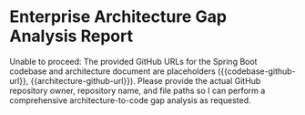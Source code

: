 # Enterprise Architecture Gap Analysis Report

Unable to proceed: The provided GitHub URLs for the Spring Boot codebase and architecture document are placeholders ({{codebase-github-url}}, {{architecture-github-url}}). Please provide the actual GitHub repository owner, repository name, and file paths so I can perform a comprehensive architecture-to-code gap analysis as requested.
